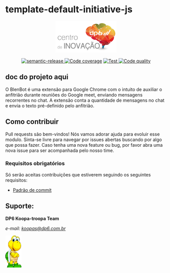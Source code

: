 # template-default-initiative-js

<div align="center">
<img src="https://raw.githubusercontent.com/DP6/templates-centro-de-inovacoes/main/public/images/centro_de_inovacao_dp6.png" height="100px" />
</div>

<p align="center">
  <a href="#badge">
    <img alt="semantic-release" src="https://img.shields.io/badge/%20%20%F0%9F%93%A6%F0%9F%9A%80-semantic--release-e10079.svg">
  </a>
  <a href="https://www.codacy.com/gh/DP6/{{token-codacy}}/dashboard?utm_source=github.com&amp;utm_medium=referral&amp;utm_content=DP6/{{repo}}&amp;utm_campaign=Badge_Coverage"><img alt="Code coverage" src="https://app.codacy.com/project/badge/Coverage/{{token-codacy}}"/></a>
  <a href="#badge">
    <img alt="Test" src="https://github.com/dp6/template-default-initiative-js/actions/workflows/test.yml/badge.svg">
  </a>
  <a href="https://www.codacy.com/gh/DP6/template-default-initiative-js/dashboard?utm_source=github.com&amp;utm_medium=referral&amp;utm_content=DP6/template-default-initiative-js&amp;utm_campaign=Badge_Grade">
    <img alt="Code quality" src="https://app.codacy.com/project/badge/Grade/{{token-codacy}}">
  </a>
</p>

<!--
<div align="center">
<img src="https://raw.githubusercontent.com/DP6/templates-centro-de-inovacoes/main/public/images/centro_de_inovacao_dp6.png" height="100px" />
</div>

<p align="center">
  <a href="#badge">
    <img alt="semantic-release" src="https://img.shields.io/badge/%20%20%F0%9F%93%A6%F0%9F%9A%80-semantic--release-e10079.svg">
  </a>
  <a href="https://www.codacy.com/gh/DP6/{{token-codacy}}/dashboard?utm_source=github.com&amp;utm_medium=referral&amp;utm_content=DP6/{{repo}}&amp;utm_campaign=Badge_Coverage"><img alt="Code coverage" src="https://app.codacy.com/project/badge/Coverage/{{token-codacy}}"/></a>
  <a href="#badge">
    <img alt="Test" src="https://github.com/dp6/{{repo}}/actions/workflows/test.yml/badge.svg">
  </a>
  <a href="https://www.codacy.com/gh/DP6/{{repo}}/dashboard?utm_source=github.com&amp;utm_medium=referral&amp;utm_content=DP6/{{repo}}&amp;utm_campaign=Badge_Grade">
    <img alt="Code quality" src="https://app.codacy.com/project/badge/Grade/{{token-codacy}}">
  </a>
</p>
-->

## doc do projeto aqui

O BlenBot é uma extensão para Google Chrome com o intuito de auxiliar o anfitrião durante reuniões do Google meet, enviando mensagens recorrentes no chat. A extensão conta a quantidade de mensagens no chat e envia o texto pré-definido pelo anfitrião.

## Como contribuir

Pull requests são bem-vindos! Nós vamos adorar ajuda para evoluir esse modulo. Sinta-se livre para navegar por issues abertas buscando por algo que possa fazer. Caso tenha uma nova feature ou bug, por favor abra uma nova issue para ser acompanhada pelo nosso time.

### Requisitos obrigatórios

Só serão aceitas contribuições que estiverem seguindo os seguintes requisitos:

- [Padrão de commit](https://www.conventionalcommits.org/en/v1.0.0/)

## Suporte:

**DP6 Koopa-troopa Team**

_e-mail: <koopas@dp6.com.br>_

<img src="https://raw.githubusercontent.com/DP6/templates-centro-de-inovacoes/main/public/images/koopa.png" height="100px" width=50px/>
